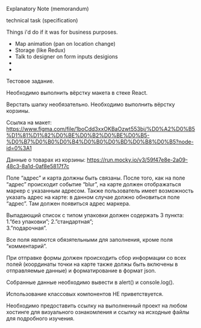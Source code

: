 Explanatory Note (memorandum)

technical task (specification)



Things i'd do if it was for business purposes.

- Map animation (pan on location change)
- Storage (like Redux)
- Talk to designer on form inputs desigions
- 
- 


Тестовое задание.

Необходимо выполнить вёрстку макета в стеке React.

Верстать шапку необязательно. Необходимо выполнить вёрстку корзины.

Ссылка на макет: https://www.figma.com/file/1boCdd3xxOKBaOzwt553bj/%D0%A2%D0%B5%D1%81%D1%82%D0%BE%D0%B2%D0%BE%D0%B5-%D0%B7%D0%B0%D0%B4%D0%B0%D0%BD%D0%B8%D0%B5?node-id=0%3A1

Данные о товарах из корзины: https://run.mocky.io/v3/59f47e8e-2a09-48c3-8a1d-0af8e5817f7c

Поле “адрес” и карта должны быть связаны. После того, как на поле “адрес” происходит событие “blur”,  на карте должен отображаться маркер с указанным адресом.
Также пользователь имеет возможность указать адрес на карте: в данном случае должно обновиться поле “адрес”. Там должен появиться адрес маркера.

Выпадающий список с типом упаковки должен содержать 3 пункта: 
1.”без упаковки”;
2.”стандартная”;  
3.”подарочная”.

Все  поля являются обязятельными для заполнения, кроме поля “комментарий”.

   При отправке формы должен происходить сбор информации со всех полей (координаты точки на карте также должы быть включены в отправляемые данные) и форматирование в формат json.

   Собранные данные необходимо вывести в alert()  и console.log().

Использование классовых компонентов НЕ приветствуется.

   Необходимо предоставить ссылку на выполненный проект на любом хостинге для визуального ознакомления и ссылку на исходные файлы для подробного изучения.
